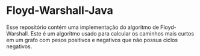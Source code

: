 # Floyd-Warshall-Java
Esse repositório contém uma implementação do algoritmo de Floyd-Warshall. Este é um algoritmo usado para calcular os caminhos mais curtos em um grafo com pesos positivos e negativos que não possua ciclos negativos. 
